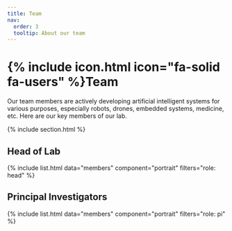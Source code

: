 ```yaml
---
title: Team
nav:
  order: 3
  tooltip: About our team
---
```


# {% include icon.html icon="fa-solid fa-users" %}Team

Our team members are actively developing artificial intelligent systems for various purposes, especially robots, drones, embedded systems, medicine, etc. Here are our key members of our lab.

{% include section.html %}

## Head of Lab
{% include list.html data="members" component="portrait" filters="role: head" %}

## Principal Investigators
{% include list.html data="members" component="portrait" filters="role: pi" %}

<!--
{% include list.html data="members" component="portrait" filters="role: ^(?!pi$)" %}
{% include section.html background="images/background.jpg" dark=true %} 

{% include section.html background="images/background.jpg" dark=true %}

Lorem ipsum dolor sit amet, consectetur adipiscing elit, sed do eiusmod tempor
incididunt ut labore et dolore magna aliqua. Ut enim ad minim veniam, quis
nostrud exercitation ullamco laboris nisi ut aliquip ex ea commodo consequat.

{% include section.html %}

{% capture content %}

{% include figure.html image="images/photo.jpg" %}
{% include figure.html image="images/photo.jpg" %}
{% include figure.html image="images/photo.jpg" %}

{% endcapture %}

{% include grid.html style="square" content=content %}
-->
